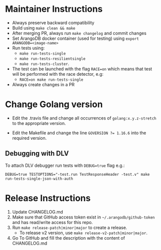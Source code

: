 # Maintainer Instructions

- Always preserve backward compatibility
- Build using `make clean && make`
- After merging PR, always run `make changelog` and commit changes
- Set ArangoDB docker container (used for testing) using `export ARANGODB=<image-name>`
- Run tests using:
  - `make run-tests-single`
  - `make run-tests-resilientsingle`
  - `make run-tests-cluster`.
- The test can be launched with the flag `RACE=on` which means that test will be performed with the race detector, e.g:
  - `RACE=on make run-tests-single`
- Always create changes in a PR


# Change Golang version

- Edit the .travis file and change all occurrences of `golang:x.y.z-stretch` to the appropriate version.

- Edit the Makefile and change the line `GOVERSION ?= 1.16.6` into the required version.

## Debugging with DLV

To attach DLV debugger run tests with `DEBUG=true` flag e.g.:
```shell
DEBUG=true TESTOPTIONS="-test.run TestResponseHeader -test.v" make run-tests-single-json-with-auth
```

# Release Instructions

1. Update CHANGELOG.md
2. Make sure that GitHub access token exist in `~/.arangodb/github-token` and has read/write access for this repo.
3. Run `make release-patch|minor|major` to create a release.
   - To release v2 version, use `make release-v2-patch|minor|major`.
4. Go To GitHub and fill the description with the content of CHANGELOG.md
